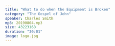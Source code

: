 ```yaml
---
title: "What to do when the Equipment is Broken"
category: "The Gospel of John"
speaker: Charles Smith
mp3: 20190804.mp3
size: 43223168
duration: "30:01"
image: logo.jpg
---
```

